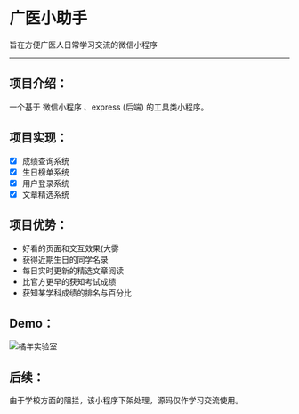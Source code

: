 # 广医小助手

旨在方便广医人日常学习交流的微信小程序

---

## 项目介绍：

一个基于 微信小程序 、express (后端) 的工具类小程序。

## 项目实现：

- [x] 成绩查询系统
- [x] 生日榜单系统
- [X] 用户登录系统
- [X] 文章精选系统

## 项目优势：

- 好看的页面和交互效果(大雾
- 获得近期生日的同学名录
- 每日实时更新的精选文章阅读
- 比官方更早的获知考试成绩
- 获知某学科成绩的排名与百分比

## Demo：

![橘年实验室](https://github.com/Glovecc/GDMUHelper/blob/master/static/img/qr.jpg)

## 后续：

由于学校方面的阻拦，该小程序下架处理，源码仅作学习交流使用。
